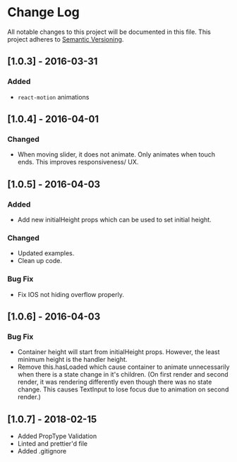 # Change Log
All notable changes to this project will be documented in this file.
This project adheres to [Semantic Versioning](http://semver.org/).

## [1.0.3] - 2016-03-31
### Added
- `react-motion` animations

## [1.0.4] - 2016-04-01
### Changed
- When moving slider, it does not animate. Only animates when touch ends. This improves responsiveness/ UX.

## [1.0.5] - 2016-04-03
### Added
- Add new initialHeight props which can be used to set initial height.

### Changed
- Updated examples.
- Clean up code.

### Bug Fix
- Fix IOS not hiding overflow properly.

## [1.0.6] - 2016-04-03
### Bug Fix
- Container height will start from initialHeight props. However, the least minimum height is the handler height.
- Remove this.hasLoaded which cause container to animate unnecessarily when there is a state change in it's children. (On first render and second render, it was rendering differently even though there was no state change. This causes TextInput to lose focus due to animation on second render.)
## [1.0.7] - 2018-02-15
- Added PropType Validation
- Linted and prettier'd file
- Added .gitignore

